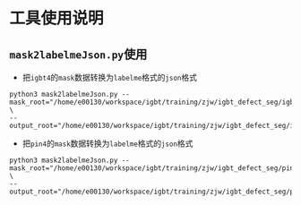 # 工具使用说明

## `mask2labelmeJson.py`使用
* 把`igbt4`的`mask`数据转换为`labelme`格式的`json`格式
```shell
python3 mask2labelmeJson.py --mask_root="/home/e00130/workspace/igbt/training/zjw/igbt_defect_seg/igbt4_pred/2022_06_28_11_27_53/masks" \
--output_root="/home/e00130/workspace/igbt/training/zjw/igbt_defect_seg/igbt4_pred/2022_06_28_11_27_53/labelme_json"
```
* 把`pin4`的`mask`数据转换为`labelme`格式的`json`格式
```shell
python3 mask2labelmeJson.py --mask_root="/home/e00130/workspace/igbt/training/zjw/igbt_defect_seg/pin4_pred/2022_06_28_11_29_30/masks" \
--output_root="/home/e00130/workspace/igbt/training/zjw/igbt_defect_seg/pin4_pred/2022_06_28_11_29_30/labelme_json"
```